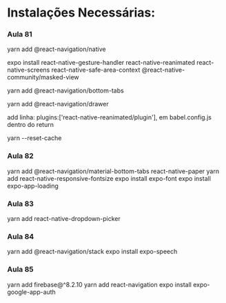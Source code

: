 # Instalações Necessárias:

### Aula 81

yarn add @react-navigation/native

expo install react-native-gesture-handler react-native-reanimated react-native-screens react-native-safe-area-context @react-native-community/masked-view

yarn add @react-navigation/bottom-tabs

yarn add @react-navigation/drawer

add linha: plugins:['react-native-reanimated/plugin'],
em babel.config.js dentro do return

yarn --reset-cache

### Aula 82

yarn add @react-navigation/material-bottom-tabs react-native-paper
yarn add react-native-responsive-fontsize
expo install expo-font
expo install expo-app-loading

### Aula 83

yarn add react-native-dropdown-picker

### Aula 84

yarn add @react-navigation/stack
expo install expo-speech

### Aula 85

yarn add firebase@^8.2.10
yarn add react-navigation
expo install expo-google-app-auth
